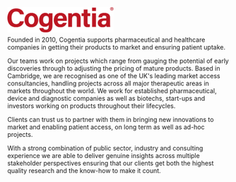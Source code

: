 <img src="/profile/Cogentia-logo-RED-4-XLARGE-1200x288px.jpg" width="240" align="left" />
<br/>
<br>
<br/>
<p>
Founded in 2010, Cogentia supports pharmaceutical and healthcare companies in getting their products to market and ensuring patient uptake.
</p>
<p>
Our teams work on projects which range from gauging the potential of early discoveries through to adjusting the pricing of mature products. Based in Cambridge, we are recognised as one of the UK's leading market access consultancies, handling projects across all major therapeutic areas in markets throughout the world. We work for established pharmaceutical, device and diagnostic companies as well as biotechs, start-ups and investors working on products throughout their lifecycles.
</p>
<p>
Clients can trust us to partner with them in bringing new innovations to market and enabling patient access, on long term as well as ad-hoc projects.
</p>
With a strong combination of public sector, industry and consulting experience we are able to deliver genuine insights across multiple stakeholder perspectives ensuring that our clients get both the highest quality research and the know-how to make it count.
